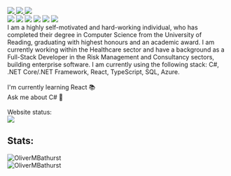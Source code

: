 <p>
    <a href="https://www.linkedin.com/in/oliverbathurst/">
        <img src="https://img.shields.io/badge/LinkedIn-0077B5?style=for-the-badge&logo=linkedin&logoColor=white"/>
    </a>
    <a href="https://github.com/OliverMBathurst">
        <img src="https://img.shields.io/badge/GitHub-100000?style=for-the-badge&logo=github&logoColor=white"/>
    </a>
    <a href="https://olivermbathurst.github.io/">
        <img src="https://img.shields.io/badge/website-green?style=for-the-badge&logoColor=white"/>
    </a>
    <br/>
    <img src="https://img.shields.io/badge/C%23-239120?style=for-the-badge&logo=c-sharp&logoColor=white"/>
    <img src="https://img.shields.io/badge/.NET-5C2D91?style=for-the-badge&logo=.net&logoColor=white"/>
    <img src="https://img.shields.io/badge/Microsoft_Azure-0089D6?style=for-the-badge&logo=microsoft-azure&logoColor=white"/>
    <img src="https://img.shields.io/badge/React-20232A?style=for-the-badge&logo=react&logoColor=61DAFB"/>
    <img src="https://img.shields.io/badge/TypeScript-007ACC?style=for-the-badge&logo=typescript&logoColor=white"/>
    <img src="https://img.shields.io/badge/Microsoft_SQL_Server-CC2927?style=for-the-badge&logo=microsoft-sql-server&logoColor=white"/>
    <br/>
    <span>I am a highly self-motivated and hard-working individual, who has completed their degree in Computer Science from the University of Reading, graduating with highest honours and an academic award. I am currently working within the Healthcare sector and have a background as a Full-Stack Developer in the Risk Management and Consultancy sectors, building enterprise software. I am currently using the following stack: C#, .NET Core/.NET Framework, React, TypeScript, SQL, Azure.</span>
    <br/>
    <br/>
    <span>I'm currently learning React 📚</span>
    <br/>
    <span>Ask me about C# 💬</span>
    <br/>
    <br/>
    <span>Website status:</span>
    <br/>
    <img src="https://travis-ci.org/OliverMBathurst/olivermbathurst.github.io.svg?branch=master"/>
    <h2>Stats:</h2>
    <img src="https://github-readme-stats.vercel.app/api?username=OliverMBathurst&show_icons=true&theme=dark&count_private=true" alt="OliverMBathurst" />
    <br/>
    <img src="https://github-readme-stats.vercel.app/api/top-langs/?username=OliverMBathurst&theme=dark&layout=compact&langs_count=6" alt="OliverMBathurst" />
</p>

